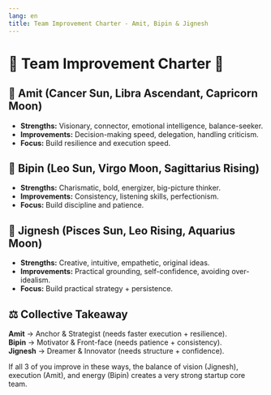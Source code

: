 ```yaml
---
lang: en
title: Team Improvement Charter - Amit, Bipin & Jignesh
---
```


# 🌟 Team Improvement Charter 🌟

## 🔹 Amit (Cancer Sun, Libra Ascendant, Capricorn Moon)

-   **Strengths:** Visionary, connector, emotional intelligence,
    balance-seeker.
-   **Improvements:** Decision-making speed, delegation, handling
    criticism.
-   **Focus:** Build resilience and execution speed.

## 🔹 Bipin (Leo Sun, Virgo Moon, Sagittarius Rising)

-   **Strengths:** Charismatic, bold, energizer, big-picture thinker.
-   **Improvements:** Consistency, listening skills, perfectionism.
-   **Focus:** Build discipline and patience.

## 🔹 Jignesh (Pisces Sun, Leo Rising, Aquarius Moon)

-   **Strengths:** Creative, intuitive, empathetic, original ideas.
-   **Improvements:** Practical grounding, self-confidence, avoiding
    over-idealism.
-   **Focus:** Build practical strategy + persistence.

## ⚖️ Collective Takeaway

**Amit** → Anchor & Strategist (needs faster execution + resilience).\
**Bipin** → Motivator & Front-face (needs patience + consistency).\
**Jignesh** → Dreamer & Innovator (needs structure + confidence).

If all 3 of you improve in these ways, the balance of vision (Jignesh),
execution (Amit), and energy (Bipin) creates a very strong startup core
team.
